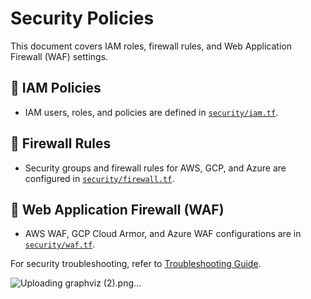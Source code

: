 # Security Policies

This document covers IAM roles, firewall rules, and Web Application Firewall (WAF) settings.

## **🔹 IAM Policies**
- IAM users, roles, and policies are defined in [`security/iam.tf`](../security/iam.tf).

## **🔹 Firewall Rules**
- Security groups and firewall rules for AWS, GCP, and Azure are configured in [`security/firewall.tf`](../security/firewall.tf).

## **🔹 Web Application Firewall (WAF)**
- AWS WAF, GCP Cloud Armor, and Azure WAF configurations are in [`security/waf.tf`](../security/waf.tf).

For security troubleshooting, refer to [Troubleshooting Guide](troubleshooting.md).

![Uploading graphviz (2).png…]()
